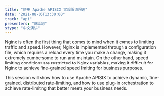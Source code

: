 ```yaml
---
title: "使用 Apache APISIX 实现限流限速"
date: "2021-08-06T13:30:00" 
track: "api"
presenters: "陈军旭"
stype: "中文演讲"
---
```

Nginx is often the first thing that comes to mind when it comes to limiting traffic and speed. However, Nginx is implemented through a configuration file, which requires a reload every time you make a change, making it extremely cumbersome to run and maintain. On the other hand, speed limiting conditions are restricted to Nginx variables, making it difficult for Nginx to achieve fine-grained speed limiting for business purposes.

This session will show how to use Apache APISIX to achieve dynamic, fine-grained, distributed rate-limiting, and how to use plug-in orchestration to achieve rate-limiting that better meets your business needs.